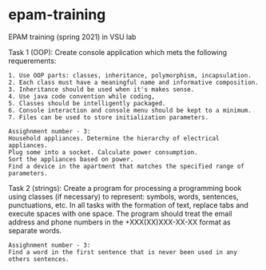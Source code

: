 # epam-training
EPAM training (spring 2021) in VSU lab

Task 1 (OOP):
	Create console application which mets the following requerements:

	1. Use OOP parts: classes, inheritance, polymorphism, incapsulation.
	2. Each class must have a meaningful name and informative composition.
	3. Inheritance should be used when it's makes sense.
	4. Use java code convention while coding,
	5. Classes should be intelligently packaged.
	6. Console interaction and console menu should be kept to a minimum.
	7. Files can be used to store initialization parameters.

	Assighnment number - 3:
	Household appliances. Determine the hierarchy of electrical appliances.
	Plug some into a socket. Calculate power consumption. 
	Sort the appliances based on power. 
	Find a device in the apartment that matches the specified range of parameters.

Task 2 (strings):
	Create a program for processing a programming book using classes (if necessary) to represent:
	symbols, words, sentences, punctuations, etc.
	In all tasks with the formation of text, replace tabs and execute spaces with one space.
	The program should treat the email address and phone numbers in the +XXX(XX)XXX-XX-XX format as separate words.

	Assighnment number - 3:
	Find a word in the first sentence that is never been used in any others sentences.